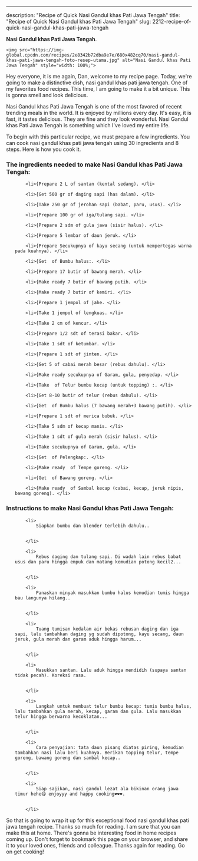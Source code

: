 ---
description: "Recipe of Quick Nasi Gandul khas Pati Jawa Tengah"
title: "Recipe of Quick Nasi Gandul khas Pati Jawa Tengah"
slug: 2212-recipe-of-quick-nasi-gandul-khas-pati-jawa-tengah

<p>
	<strong>Nasi Gandul khas Pati Jawa Tengah</strong>. 
	
</p>
<p>
	
	<img src="https://img-global.cpcdn.com/recipes/2e8342b72dba9e7e/680x482cq70/nasi-gandul-khas-pati-jawa-tengah-foto-resep-utama.jpg" alt="Nasi Gandul khas Pati Jawa Tengah" style="width: 100%;">
	
	
</p>
<p>
	Hey everyone, it is me again, Dan, welcome to my recipe page. Today, we're going to make a distinctive dish, nasi gandul khas pati jawa tengah. One of my favorites food recipes. This time, I am going to make it a bit unique. This is gonna smell and look delicious.
</p>
	
<p>
	
</p>
<p>
	Nasi Gandul khas Pati Jawa Tengah is one of the most favored of recent trending meals in the world. It is enjoyed by millions every day. It's easy, it is fast, it tastes delicious. They are fine and they look wonderful. Nasi Gandul khas Pati Jawa Tengah is something which I've loved my entire life.
</p>

<p>
To begin with this particular recipe, we must prepare a few ingredients. You can cook nasi gandul khas pati jawa tengah using 30 ingredients and 8 steps. Here is how you cook it.
</p>

<h3>The ingredients needed to make Nasi Gandul khas Pati Jawa Tengah:</h3>

<ol>
	
		<li>{Prepare 2 L of santan (kental sedang). </li>
	
		<li>{Get 500 gr of daging sapi (has dalam). </li>
	
		<li>{Take 250 gr of jerohan sapi (babat, paru, usus). </li>
	
		<li>{Prepare 100 gr of iga/tulang sapi. </li>
	
		<li>{Prepare 2 sdm of gula jawa (sisir halus). </li>
	
		<li>{Prepare 5 lembar of daun jeruk. </li>
	
		<li>{Prepare Secukupnya of kayu secang (untuk mempertegas warna pada kuahnya). </li>
	
		<li>{Get  of Bumbu halus:. </li>
	
		<li>{Prepare 17 butir of bawang merah. </li>
	
		<li>{Make ready 7 butir of bawang putih. </li>
	
		<li>{Make ready 7 butir of kemiri. </li>
	
		<li>{Prepare 1 jempol of jahe. </li>
	
		<li>{Take 1 jempol of lengkuas. </li>
	
		<li>{Take 2 cm of kencur. </li>
	
		<li>{Prepare 1/2 sdt of terasi bakar. </li>
	
		<li>{Take 1 sdt of ketumbar. </li>
	
		<li>{Prepare 1 sdt of jinten. </li>
	
		<li>{Get 5 of cabai merah besar (rebus dahulu). </li>
	
		<li>{Make ready secukupnya of Garam, gula, penyedap. </li>
	
		<li>{Take  of Telur bumbu kecap (untuk topping) :. </li>
	
		<li>{Get 8-10 butir of telur (rebus dahulu). </li>
	
		<li>{Get  of Bumbu halus (7 bawang merah+3 bawang putih). </li>
	
		<li>{Prepare 1 sdt of merica bubuk. </li>
	
		<li>{Take 5 sdm of kecap manis. </li>
	
		<li>{Take 1 sdt of gula merah (sisir halus). </li>
	
		<li>{Take secukupnya of Garam, gula. </li>
	
		<li>{Get  of Pelengkap:. </li>
	
		<li>{Make ready  of Tempe goreng. </li>
	
		<li>{Get  of Bawang goreng. </li>
	
		<li>{Make ready  of Sambal kecap (cabai, kecap, jeruk nipis, bawang goreng). </li>
	
</ol>
<p>
	
</p>

<h3>Instructions to make Nasi Gandul khas Pati Jawa Tengah:</h3>

<ol>
	
		<li>
			Siapkan bumbu dan blender terlebih dahulu..
			
			
		</li>
	
		<li>
			Rebus daging dan tulang sapi. Di wadah lain rebus babat usus dan paru hingga empuk dan matang kemudian potong kecil2...
			
			
		</li>
	
		<li>
			Panaskan minyak masukkan bumbu halus kemudian tumis hingga bau langunya hilang..
			
			
		</li>
	
		<li>
			Tuang tumisan kedalam air bekas rebusan daging dan iga sapi, lalu tambahkan daging yg sudah dipotong, kayu secang, daun jeruk, gula merah dan garam aduk hingga harum...
			
			
		</li>
	
		<li>
			Masukkan santan. Lalu aduk hingga mendidih (supaya santan tidak pecah). Koreksi rasa.
			
			
		</li>
	
		<li>
			Langkah untuk membuat telur bumbu kecap: tumis bumbu halus, lalu tambahkan gula merah, kecap, garam dan gula. Lalu masukkan telur hingga berwarna kecoklatan...
			
			
		</li>
	
		<li>
			Cara penyajian: tata daun pisang diatas piring, kemudian tambahkan nasi lalu beri kuahnya. Berikan topping telur, tempe goreng, bawang goreng dan sambal kecap..
			
			
		</li>
	
		<li>
			Siap sajikan, nasi gandul lezat ala bikinan orang jawa timur hehe😋 enjoyyy and happy cooking❤️❤️❤️.
			
			
		</li>
	
</ol>

<p>
	
</p>

<p>
	So that is going to wrap it up for this exceptional food nasi gandul khas pati jawa tengah recipe. Thanks so much for reading. I am sure that you can make this at home. There's gonna be interesting food in home recipes coming up. Don't forget to bookmark this page on your browser, and share it to your loved ones, friends and colleague. Thanks again for reading. Go on get cooking!
</p>
